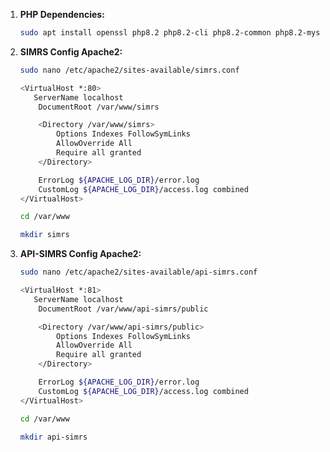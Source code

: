 1. **PHP Dependencies:**
   ```bash
   sudo apt install openssl php8.2 php8.2-cli php8.2-common php8.2-mysql php8.2-zip php8.2-curl php8.2-gd php8.2-mbstring php8.2-xml php8.2-bcmath php8.2-fpm php8.2-phpdbg php8.2-cgi libphp8.2-embed libapache2-mod-php8.2 php8.2-json php8.2-tokenizer
   ```
2. **SIMRS Config Apache2:**
   ```bash
   sudo nano /etc/apache2/sites-available/simrs.conf
   ```
   ```bash
   <VirtualHost *:80>
      ServerName localhost
       DocumentRoot /var/www/simrs

       <Directory /var/www/simrs>
           Options Indexes FollowSymLinks
           AllowOverride All
           Require all granted
       </Directory>

       ErrorLog ${APACHE_LOG_DIR}/error.log
       CustomLog ${APACHE_LOG_DIR}/access.log combined
   </VirtualHost>
   ```
   ```bash
   cd /var/www
   ```
   ```bash
   mkdir simrs
   ```
3. **API-SIMRS Config Apache2:**
   ```bash
   sudo nano /etc/apache2/sites-available/api-simrs.conf
   ```
   ```bash
   <VirtualHost *:81>
      ServerName localhost
       DocumentRoot /var/www/api-simrs/public

       <Directory /var/www/api-simrs/public>
           Options Indexes FollowSymLinks
           AllowOverride All
           Require all granted
       </Directory>

       ErrorLog ${APACHE_LOG_DIR}/error.log
       CustomLog ${APACHE_LOG_DIR}/access.log combined
   </VirtualHost>
   ```
   ```bash
   cd /var/www
   ```
   ```bash
   mkdir api-simrs
   ```
